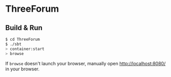 # ThreeForum #

## Build & Run ##

```sh
$ cd ThreeForum
$ ./sbt
> container:start
> browse
```

If `browse` doesn't launch your browser, manually open [http://localhost:8080/](http://localhost:8080/) in your browser.
